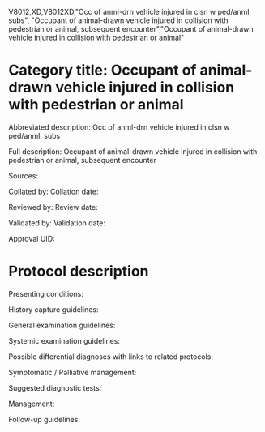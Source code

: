 V8012,XD,V8012XD,"Occ of anml-drn vehicle injured in clsn w ped/anml, subs", "Occupant of animal-drawn vehicle injured in collision with pedestrian or animal, subsequent encounter","Occupant of animal-drawn vehicle injured in collision with pedestrian or animal"
# Category title: Occupant of animal-drawn vehicle injured in collision with pedestrian or animal

Abbreviated description: Occ of anml-drn vehicle injured in clsn w ped/anml, subs

Full description: Occupant of animal-drawn vehicle injured in collision with pedestrian or animal, subsequent encounter

Sources:

Collated by:
Collation date:

Reviewed by:
Review date:

Validated by:
Validation date:

Approval UID:

# Protocol description

Presenting conditions:

History capture guidelines:

General examination guidelines:

Systemic examination guidelines:

Possible differential diagnoses with links to related protocols:

Symptomatic / Palliative management:

Suggested diagnostic tests:

Management:

Follow-up guidelines:
